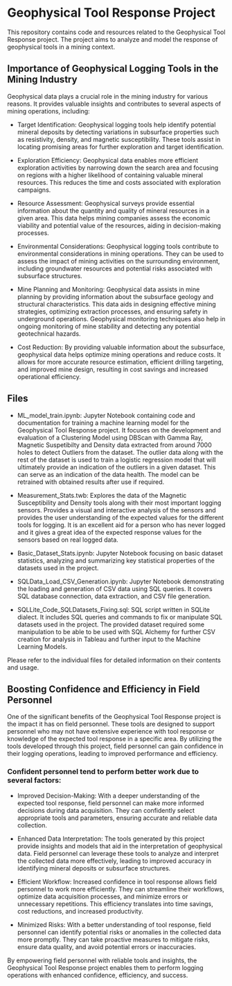 # Geophysical Tool Response Project

This repository contains code and resources related to the Geophysical Tool Response project. The project aims to analyze and model the response of geophysical tools in a mining context. 

## Importance of Geophysical Logging Tools in the Mining Industry

Geophysical data plays a crucial role in the mining industry for various reasons. It provides valuable insights and contributes to several aspects of mining operations, including:

- Target Identification: Geophysical logging tools help identify potential mineral deposits by detecting variations in subsurface properties such as resistivity, density, and magnetic susceptibility. These tools assist in locating promising areas for further exploration and target identification.

- Exploration Efficiency: Geophysical data enables more efficient exploration activities by narrowing down the search area and focusing on regions with a higher likelihood of containing valuable mineral resources. This reduces the time and costs associated with exploration campaigns.

- Resource Assessment: Geophysical surveys provide essential information about the quantity and quality of mineral resources in a given area. This data helps mining companies assess the economic viability and potential value of the resources, aiding in decision-making processes.

- Environmental Considerations: Geophysical logging tools contribute to environmental considerations in mining operations. They can be used to assess the impact of mining activities on the surrounding environment, including groundwater resources and potential risks associated with subsurface structures.

- Mine Planning and Monitoring: Geophysical data assists in mine planning by providing information about the subsurface geology and structural characteristics. This data aids in designing effective mining strategies, optimizing extraction processes, and ensuring safety in underground operations. Geophysical monitoring techniques also help in ongoing monitoring of mine stability and detecting any potential geotechnical hazards.

- Cost Reduction: By providing valuable information about the subsurface, geophysical data helps optimize mining operations and reduce costs. It allows for more accurate resource estimation, efficient drilling targeting, and improved mine design, resulting in cost savings and increased operational efficiency.

## Files

- ML_model_train.ipynb: Jupyter Notebook containing code and documentation for training a machine learning model for the Geophysical Tool Response project. It focuses on the development and evaluation of a Clustering Model using DBScan with Gamma Ray, Magnetic Suspetibilty and Density data extracted from around 7000 holes to detect Outliers from the dataset. The outlier data along with the rest of the dataset is used to train a logistic regression model that will ultimately provide an indication of the outliers in a given dataset. This can serve as an indication of the data health. The model can be retrained with obtained results after use if required.

- Measurement_Stats.twb: Explores the data of the Magnetic Susceptibility and Density tools along with their most important logging sensors. Provides a visual and interactive analysis of the sensors and provides the user understanding of the expected values for the different tools for logging. It is an excellent aid for a person who has never logged and it gives a great idea of the expected response values for the sensors based on real logged data.

- Basic_Dataset_Stats.ipynb: Jupyter Notebook focusing on basic dataset statistics, analyzing and summarizing key statistical properties of the datasets used in the project.

- SQLData_Load_CSV_Generation.ipynb: Jupyter Notebook demonstrating the loading and generation of CSV data using SQL queries. It covers SQL database connection, data extraction, and CSV file generation.

- SQLLite_Code_SQLDatasets_Fixing.sql: SQL script written in SQLite dialect. It includes SQL queries and commands to fix or manipulate SQL datasets used in the project. The provided dataset required some manipulation to be able to be used with SQL Alchemy for further CSV creation for analysis in Tableau and further input to the Machine Learning Models. 

Please refer to the individual files for detailed information on their contents and usage.

## Boosting Confidence and Efficiency in Field Personnel

One of the significant benefits of the Geophysical Tool Response project is the impact it has on field personnel. These tools are designed to support personnel who may not have extensive experience with tool response or knowledge of the expected tool response in a specific area. By utilizing the tools developed through this project, field personnel can gain confidence in their logging operations, leading to improved performance and efficiency.

### Confident personnel tend to perform better work due to several factors:

 - Improved Decision-Making: With a deeper understanding of the expected tool response, field personnel can make more informed decisions during data acquisition. They can confidently select appropriate tools and parameters, ensuring accurate and reliable data collection.

 - Enhanced Data Interpretation: The tools generated by this project provide insights and models that aid in the interpretation of geophysical data. Field personnel can leverage these tools to analyze and interpret the collected data more effectively, leading to improved accuracy in identifying mineral deposits or subsurface structures.

- Efficient Workflow: Increased confidence in tool response allows field personnel to work more efficiently. They can streamline their workflows, optimize data acquisition processes, and minimize errors or unnecessary repetitions. This efficiency translates into time savings, cost reductions, and increased productivity.

- Minimized Risks: With a better understanding of tool response, field personnel can identify potential risks or anomalies in the collected data more promptly. They can take proactive measures to mitigate risks, ensure data quality, and avoid potential errors or inaccuracies.

By empowering field personnel with reliable tools and insights, the Geophysical Tool Response project enables them to perform logging operations with enhanced confidence, efficiency, and success.


